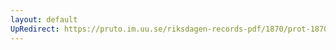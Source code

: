 ```yaml
---
layout: default
UpRedirect: https://pruto.im.uu.se/riksdagen-records-pdf/1870/prot-1870--fk--126/prot-1870--fk--126_001.pdf
---
```

